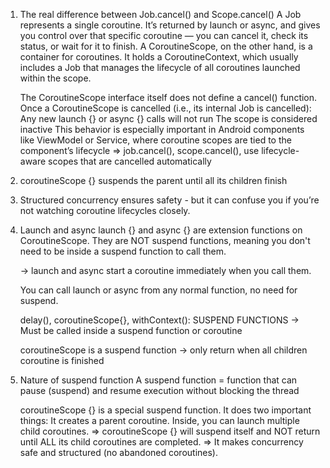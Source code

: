 1. The real difference between Job.cancel() and Scope.cancel()
	A Job represents a single coroutine. It’s returned by launch or async, and gives you control over that specific coroutine — 
		you can cancel it, check its status, or wait for it to finish.
	A CoroutineScope, on the other hand, is a container for coroutines. It holds a CoroutineContext, which usually includes a Job 
		that manages the lifecycle of all coroutines launched within the scope.

	The CoroutineScope interface itself does not define a cancel() function.
	Once a CoroutineScope is cancelled (i.e., its internal Job is cancelled):
		Any new launch {} or async {} calls will not run
		The scope is considered inactive
		This behavior is especially important in Android components like ViewModel or Service, where coroutine scopes are tied 
			to the component’s lifecycle
	=> job.cancel(), scope.cancel(), use lifecycle-aware scopes that are cancelled automatically

2. coroutineScope {} suspends the parent until all its children finish

3.  Structured concurrency ensures safety - but it can confuse you if you’re not watching coroutine lifecycles closely.

4. Launch and async
	launch {} and async {} are extension functions on CoroutineScope.
	They are NOT suspend functions, meaning you don't need to be inside a suspend function to call them.
	
	-> launch and async start a coroutine immediately when you call them.

	You can call launch or async from any normal function, no need for suspend.

	delay(), coroutineScope{}, withContext(): SUSPEND FUNCTIONS
	-> Must be called inside a suspend function or coroutine

	coroutineScope is a suspend function
	-> only return when all children coroutine is finished

5. Nature of suspend function
	A suspend function = function that can pause (suspend) and resume execution without blocking the thread

	coroutineScope {} is a special suspend function.
	It does two important things:
		It creates a parent coroutine.
		Inside, you can launch multiple child coroutines.
	=> coroutineScope {} will suspend itself and NOT return until ALL its child coroutines are completed.
	=> It makes concurrency safe and structured (no abandoned coroutines).